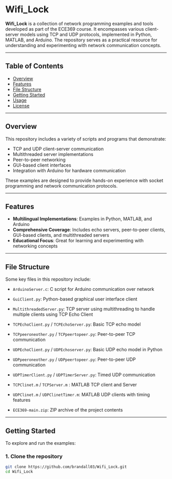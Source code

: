 # Wifi_Lock

**Wifi_Lock** is a collection of network programming examples and tools developed as part of the ECE369 course. It encompasses various client-server models using TCP and UDP protocols, implemented in Python, MATLAB, and Arduino. The repository serves as a practical resource for understanding and experimenting with network communication concepts.

---

## Table of Contents

- [Overview](#overview)
- [Features](#features)
- [File Structure](#file-structure)
- [Getting Started](#getting-started)
- [Usage](#usage)
- [License](#license)

---

## Overview

This repository includes a variety of scripts and programs that demonstrate:

- TCP and UDP client-server communication
- Multithreaded server implementations
- Peer-to-peer networking
- GUI-based client interfaces
- Integration with Arduino for hardware communication

These examples are designed to provide hands-on experience with socket programming and network communication protocols.

---

## Features

- **Multilingual Implementations**: Examples in Python, MATLAB, and Arduino
- **Comprehensive Coverage**: Includes echo servers, peer-to-peer clients, GUI-based clients, and multithreaded servers
- **Educational Focus**: Great for learning and experimenting with networking concepts

---

## File Structure

Some key files in this repository include:

- `ArduinoServer.c`: C script for Arduino communication over network
- `GuiClient.py`: Python-based graphical user interface client

- `MultithreadedServer.py`: TCP server using multithreading to handle multiple clients using TCP Echo Client
- `TCPEchoClient.py` / `TCPEchoServer.py`: Basic TCP echo model
- `TCPpeeroneother.py` / `TCPpeertopeer.py`: Peer-to-peer TCP communication
- `UDPEchoClient.py` / `UDPEchoserver.py`: Basic UDP echo model in Python
- `UDPpeeroneother.py` / `UDPpeertopeer.py`: Peer-to-peer UDP communication
- `UDPTimerClient.py` / `UDPTimerServer.py`: Timed UDP communication

- `TCPClinet.m` / `TCPServer.m` : MATLAB TCP client and Server
- `UDPClinet.m` / `UDPClinetTimer.m`: MATLAB UDP clients with timing features
  
- `ECE369-main.zip`: ZIP archive of the project contents

---

## Getting Started

To explore and run the examples:

### 1. Clone the repository

```bash
git clone https://github.com/brandall03/Wifi_Lock.git
cd Wifi_Lock

